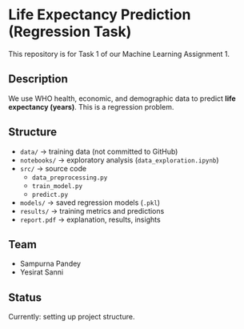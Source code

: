 # Life Expectancy Prediction (Regression Task)

This repository is for Task 1 of our Machine Learning Assignment 1.

## Description
We use WHO health, economic, and demographic data to predict **life expectancy (years)**.
This is a regression problem.

## Structure
- `data/` → training data (not committed to GitHub)
- `notebooks/` → exploratory analysis (`data_exploration.ipynb`)
- `src/` → source code
  - `data_preprocessing.py`
  - `train_model.py`
  - `predict.py`
- `models/` → saved regression models (`.pkl`)
- `results/` → training metrics and predictions
- `report.pdf` → explanation, results, insights

## Team
- Sampurna Pandey
- Yesirat Sanni

## Status
Currently: setting up project structure.
